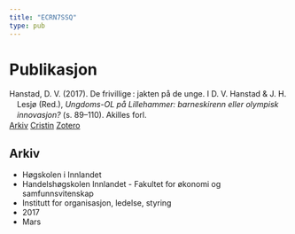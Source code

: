 ```yaml
---
title: "ECRN7SSQ"
type: pub
---
```

<h1>Publikasjon</h1>
<article id="csl-bib-container-ECRN7SSQ" class="csl-bib-container">
  <div class="csl-bib-body" style="line-height: 1.35; padding-left: 1em; text-indent:-1em;">
  <div class="csl-entry">Hanstad, D. V. (2017). De frivillige&#x202F;: jakten p&#xE5; de unge. I D. V. Hanstad &amp; J. H. Lesj&#xF8; (Red.), <i>Ungdoms-OL p&#xE5; Lillehammer: barneskirenn eller olympisk innovasjon?</i> (s. 89&#x2013;110). Akilles forl.</div>
</div>
  <div class="csl-bib-buttons">
    <a href="#taxonomy-article-ECRN7SSQ" class="csl-bib-button">Arkiv</a>
    <a href="https://app.cristin.no/results/show.jsf?id=1456017" alt="Cristin URL" class="csl-bib-button">Cristin</a>
    <a href="http://zotero.org/groups/5402882/items/ECRN7SSQ" alt="Zotero URL" class="csl-bib-button">Zotero</a>
  </div>
  <div id="csl-bib-meta-container-ECRN7SSQ"></div>
</article>
<div id="csl-bib-meta-ECRN7SSQ" class="csl-bib-meta">
  <article id="taxonomy-article-ECRN7SSQ" class="taxonomy-article">
    <h1>Arkiv</h1>
    <ul>
      <li>Høgskolen i Innlandet</li>
      <li>Handelshøgskolen Innlandet - Fakultet for økonomi og samfunnsvitenskap</li>
      <li>Institutt for organisasjon, ledelse, styring</li>
      <li>2017</li>
      <li>Mars</li>
    </ul>
  </article>
</div>
